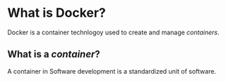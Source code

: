 # What is Docker?
Docker is a container technlogoy used to create and manage _containers_. 

## What is a _container_?
A container in Software development is a  standardized unit of software.
